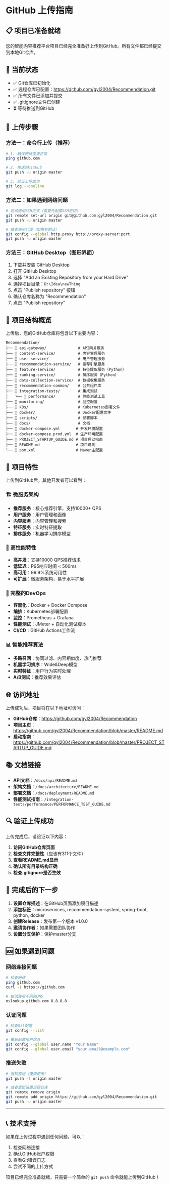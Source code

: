 # GitHub 上传指南

## 📋 项目已准备就绪

您的智能内容推荐平台项目已经完全准备好上传到GitHub。所有文件都已经提交到本地Git仓库。

## 🔧 当前状态

- ✅ Git仓库已初始化
- ✅ 远程仓库已配置：https://github.com/gyl2004/Recommendation.git
- ✅ 所有文件已添加并提交
- ✅ .gitignore文件已创建
- ⏳ 等待推送到GitHub

## 🚀 上传步骤

### 方法一：命令行上传（推荐）

```bash
# 1. 确保网络连接正常
ping github.com

# 2. 推送到GitHub
git push -u origin master

# 3. 验证上传成功
git log --oneline
```

### 方法二：如果遇到网络问题

```bash
# 尝试使用SSH方式（需要先配置SSH密钥）
git remote set-url origin git@github.com:gyl2004/Recommendation.git
git push -u origin master

# 或者使用代理（如果有的话）
git config --global http.proxy http://proxy-server:port
git push -u origin master
```

### 方法三：GitHub Desktop（图形界面）

1. 下载并安装 GitHub Desktop
2. 打开 GitHub Desktop
3. 选择 "Add an Existing Repository from your Hard Drive"
4. 选择项目目录：`D:\Idea\newThing`
5. 点击 "Publish repository" 按钮
6. 确认仓库名称为 "Recommendation"
7. 点击 "Publish repository"

## 📁 项目结构概览

上传后，您的GitHub仓库将包含以下主要内容：

```
Recommendation/
├── 📁 api-gateway/              # API网关服务
├── 📁 content-service/          # 内容管理服务
├── 📁 user-service/             # 用户管理服务
├── 📁 recommendation-service/   # 推荐引擎服务
├── 📁 feature-service/          # 特征提取服务（Python）
├── 📁 ranking-service/          # 排序服务（Python）
├── 📁 data-collection-service/  # 数据收集服务
├── 📁 recommendation-common/    # 公共组件库
├── 📁 integration-tests/        # 集成测试
│   └── 📁 performance/          # 性能测试工具
├── 📁 monitoring/               # 监控配置
├── 📁 k8s/                      # Kubernetes部署文件
├── 📁 docker/                   # Docker配置文件
├── 📁 scripts/                  # 部署脚本
├── 📁 docs/                     # 文档
├── 📄 docker-compose.yml       # 开发环境配置
├── 📄 docker-compose.prod.yml  # 生产环境配置
├── 📄 PROJECT_STARTUP_GUIDE.md # 项目启动指南
├── 📄 README.md                # 项目说明
└── 📄 pom.xml                  # Maven主配置
```

## 🎯 项目特性

上传到GitHub后，其他开发者可以看到：

### 🏗️ 微服务架构
- **推荐服务**：核心推荐引擎，支持10000+ QPS
- **用户服务**：用户管理和画像
- **内容服务**：内容管理和搜索
- **特征服务**：实时特征提取
- **排序服务**：机器学习排序模型

### 🚀 高性能特性
- **高并发**：支持10000 QPS推荐请求
- **低延迟**：P95响应时间 < 500ms
- **高可用**：99.9%系统可用性
- **可扩展**：微服务架构，易于水平扩展

### 🔧 完整的DevOps
- **容器化**：Docker + Docker Compose
- **编排**：Kubernetes部署配置
- **监控**：Prometheus + Grafana
- **性能测试**：JMeter + 自动化测试脚本
- **CI/CD**：GitHub Actions工作流

### 📊 智能推荐算法
- **多路召回**：协同过滤、内容相似度、热门推荐
- **机器学习排序**：Wide&Deep模型
- **实时特征**：用户行为实时处理
- **A/B测试**：推荐效果评估

## 🌐 访问地址

上传成功后，项目将在以下地址可访问：

- **GitHub仓库**：https://github.com/gyl2004/Recommendation
- **项目主页**：https://github.com/gyl2004/Recommendation/blob/master/README.md
- **启动指南**：https://github.com/gyl2004/Recommendation/blob/master/PROJECT_STARTUP_GUIDE.md

## 📚 文档链接

- **API文档**：`/docs/api/README.md`
- **架构文档**：`/docs/architecture/README.md`
- **部署文档**：`/docs/deployment/README.md`
- **性能测试指南**：`/integration-tests/performance/PERFORMANCE_TEST_GUIDE.md`

## 🔍 验证上传成功

上传完成后，请验证以下内容：

1. **访问GitHub仓库页面**
2. **检查文件完整性**（应该有311个文件）
3. **查看README.md显示**
4. **确认所有目录结构正确**
5. **检查.gitignore是否生效**

## 🎉 完成后的下一步

1. **设置仓库描述**：在GitHub页面添加项目描述
2. **添加标签**：microservices, recommendation-system, spring-boot, python, docker
3. **创建Release**：发布第一个版本 v1.0.0
4. **邀请协作者**：如果需要团队协作
5. **设置分支保护**：保护master分支

## 🆘 如果遇到问题

### 网络连接问题
```bash
# 检查网络
ping github.com
curl -I https://github.com

# 尝试使用不同的DNS
nslookup github.com 8.8.8.8
```

### 认证问题
```bash
# 检查Git配置
git config --list

# 重新配置用户信息
git config --global user.name "Your Name"
git config --global user.email "your.email@example.com"
```

### 推送失败
```bash
# 强制推送（谨慎使用）
git push -f origin master

# 或者重新设置远程仓库
git remote remove origin
git remote add origin https://github.com/gyl2004/Recommendation.git
git push -u origin master
```

---

## 📞 技术支持

如果在上传过程中遇到任何问题，可以：

1. 检查网络连接
2. 确认GitHub账户权限
3. 查看Git错误日志
4. 尝试不同的上传方式

项目已经完全准备就绪，只需要一个简单的 `git push` 命令就能上传到GitHub！